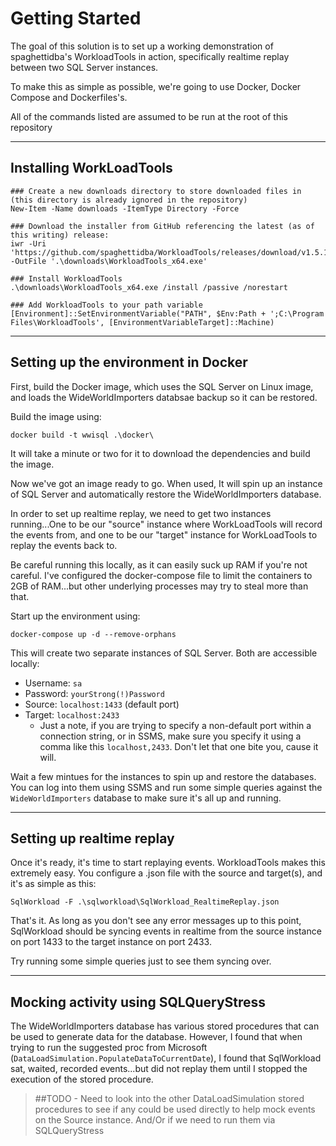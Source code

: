 # Getting Started

The goal of this solution is to set up a working demonstration of spaghettidba's WorkloadTools in action, specifically realtime replay between two SQL Server instances.

To make this as simple as possible, we're going to use Docker, Docker Compose and Dockerfiles's.

All of the commands listed are assumed to be run at the root of this repository

----

## Installing WorkLoadTools

```pwsh
### Create a new downloads directory to store downloaded files in (this directory is already ignored in the repository)
New-Item -Name downloads -ItemType Directory -Force

### Download the installer from GitHub referencing the latest (as of this writing) release:
iwr -Uri 'https://github.com/spaghettidba/WorkloadTools/releases/download/v1.5.17/WorkloadTools_x64.exe' -OutFile '.\downloads\WorkloadTools_x64.exe'

### Install WorkloadTools
.\downloads\WorkloadTools_x64.exe /install /passive /norestart

### Add WorkloadTools to your path variable
[Environment]::SetEnvironmentVariable("PATH", $Env:Path + ';C:\Program Files\WorkloadTools', [EnvironmentVariableTarget]::Machine)
```

----

## Setting up the environment in Docker

First, build the Docker image, which uses the SQL Server on Linux image, and loads the WideWorldImporters databsae backup so it can be restored.

Build the image using:

```plaintext
docker build -t wwisql .\docker\
```

It will take a minute or two for it to download the dependencies and build the image.

Now we've got an image ready to go. When used, It will spin up an instance of SQL Server and automatically restore the WideWorldImporters database.

In order to set up realtime replay, we need to get two instances running...One to be our "source" instance where WorkLoadTools will record the events from, and one to be our "target" instance for WorkLoadTools to replay the events back to.

Be careful running this locally, as it can easily suck up RAM if you're not careful. I've configured the docker-compose file to limit the containers to 2GB of RAM...but other underlying processes may try to steal more than that.

Start up the environment using:

```plaintext
docker-compose up -d --remove-orphans
```

This will create two separate instances of SQL Server. Both are accessible locally:

* Username: `sa`
* Password: `yourStrong(!)Password`
* Source: `localhost:1433` (default port)
* Target: `localhost:2433`
  * Just a note, if you are trying to specify a non-default port within a connection string, or in SSMS, make sure you specify it using a comma like this `localhost,2433`. Don't let that one bite you, cause it will.

Wait a few mintues for the instances to spin up and restore the databases. You can log into them using SSMS and run some simple queries against the `WideWorldImporters` database to make sure it's all up and running.

----

## Setting up realtime replay

Once it's ready, it's time to start replaying events. WorkloadTools makes this extremely easy. You configure a .json file with the source and target(s), and it's as simple as this:

```plaintext
SqlWorkload -F .\sqlworkload\SqlWorkload_RealtimeReplay.json
```

That's it. As long as you don't see any error messages up to this point, SqlWorkload should be syncing events in realtime from the source instance on port 1433 to the target instance on port 2433.

Try running some simple queries just to see them syncing over.

----

## Mocking activity using SQLQueryStress

The WideWorldImporters database has various stored procedures that can be used to generate data for the database. However, I found that when trying to run the suggested proc from Microsoft (`DataLoadSimulation.PopulateDataToCurrentDate`), I found that SqlWorkload sat, waited, recorded events...but did not replay them until I stopped the execution of the stored procedure.

> ##TODO - Need to look into the other DataLoadSimulation stored procedures to see if any could be used directly to help mock events on the Source instance. And/Or if we need to run them via SQLQueryStress
